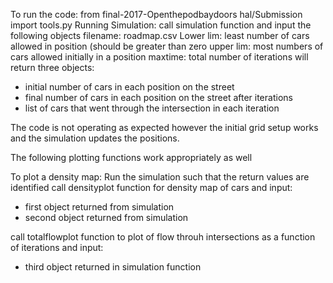 To run the code:
from final-2017-Openthepodbaydoors hal/Submission import tools.py
Running Simulation:
call simulation function and input the following objects
filename: roadmap.csv
Lower lim: least number of cars allowed in position (should be greater than zero
upper lim: most numbers of cars allowed initially in a position
maxtime: total number of iterations
will return three objects:
- initial number of cars in each position on the street
- final number of cars in each position on the street after iterations
- list of cars that went through the intersection in each iteration

The code is not operating as expected however the initial grid setup works and the simulation updates the positions.

The following plotting functions work appropriately as well

To plot a density map:
Run the simulation such that the return values are identified
call densityplot function for density map of cars and input:
- first object returned from simulation
- second object returned from simulation

call totalflowplot function to plot of flow throuh intersections as a function of iterations and input:
- third object returned in simulation function


